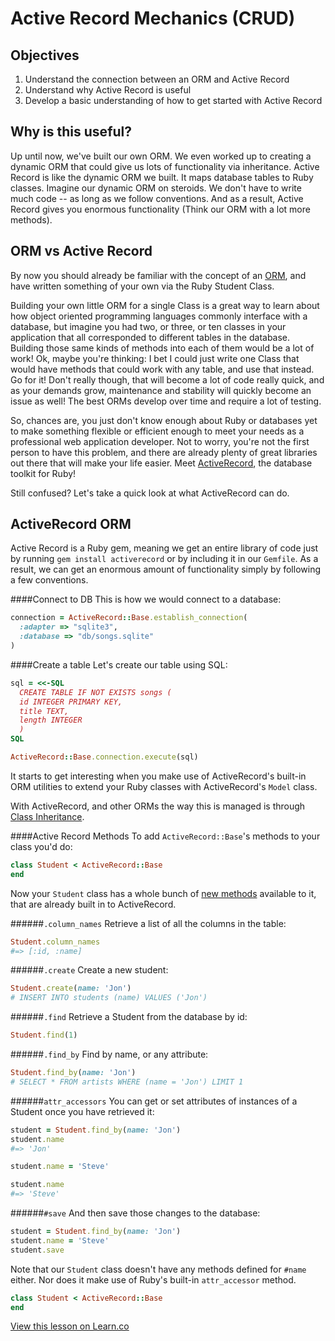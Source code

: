 # Active Record Mechanics (CRUD)

## Objectives
1. Understand the connection between an ORM and Active Record
2. Understand why Active Record is useful
3. Develop a basic understanding of how to get started with Active Record

## Why is this useful?
Up until now, we've built our own ORM. We even worked up to creating a dynamic ORM that could give us lots of functionality via inheritance. Active Record is like the dynamic ORM we built. It maps database tables to Ruby classes. Imagine our dynamic ORM on steroids. We don't have to write much code -- as long as we follow conventions. And as a result, Active Record gives you enormous functionality (Think our ORM with a lot more methods).

## ORM vs Active Record
By now you should already be familiar with the concept of an [ORM](http://en.wikipedia.org/wiki/Object-relational_mapping), and have written something of your own via the Ruby Student Class.

Building your own little ORM for a single Class is a great way to learn about how object oriented programming languages commonly interface with a database, but imagine you had two, or three, or ten classes in your application that all corresponded to different tables in the database. Building those same kinds of methods into each of them would be a lot of work! Ok, maybe you're thinking: I bet I could just write one Class that would have methods that could work with any table, and use that instead. Go for it! Don't really though, that will become a lot of code really quick, and as your demands grow, maintenance and stability will quickly become an issue as well! The best ORMs develop over time and require a lot of testing. 

So, chances are, you just don't know enough about Ruby or databases yet to make something flexible or efficient enough to meet your needs as a professional web application developer. Not to worry, you're not the first person to have this problem, and there are already plenty of great libraries out there that will make your life easier. Meet [ActiveRecord](http://guides.rubyonrails.org/active_record_basics.html), the database toolkit for Ruby!

Still confused? Let's take a quick look at what ActiveRecord can do.

## ActiveRecord ORM
Active Record is a Ruby gem, meaning we get an entire library of code just by running `gem install activerecord` or by including it in our `Gemfile`. As a result, we can get an enormous amount of functionality simply by following a few conventions. 

####Connect to DB
This is how we would connect to a database:

```ruby
connection = ActiveRecord::Base.establish_connection(
  :adapter => "sqlite3",
  :database => "db/songs.sqlite"
)


```
####Create a table
Let's create our table using SQL:

```ruby
sql = <<-SQL
  CREATE TABLE IF NOT EXISTS songs (
  id INTEGER PRIMARY KEY, 
  title TEXT, 
  length INTEGER
  )
SQL

ActiveRecord::Base.connection.execute(sql)
```

It starts to get interesting when you make use of ActiveRecord's built-in ORM utilities to extend your Ruby classes with ActiveRecord's `Model` class.

With ActiveRecord, and other ORMs the way this is managed is through [Class Inheritance](http://rubylearning.com/satishtalim/ruby_inheritance.html).


####Active Record Methods
To add `ActiveRecord::Base`'s methods to your class you'd do:

```ruby
class Student < ActiveRecord::Base
end
```

Now your `Student` class has a whole bunch of [new methods](http://guides.rubyonrails.org/active_record_basics.html#creating-active-record-models) available to it, that are already built in to ActiveRecord.

######`.column_names`
Retrieve a list of all the columns in the table:

```ruby
Student.column_names
#=> [:id, :name]
```

######`.create`
Create a new student:

```ruby
Student.create(name: 'Jon')
# INSERT INTO students (name) VALUES ('Jon')
```

######`.find`
Retrieve a Student from the database by id:

```ruby
Student.find(1)
```

######`.find_by`
Find by name, or any attribute:

```ruby
Student.find_by(name: 'Jon')
# SELECT * FROM artists WHERE (name = 'Jon') LIMIT 1
```

######`attr_accessors`
You can get or set attributes of instances of a Student once you have retrieved it:

```ruby
student = Student.find_by(name: 'Jon')
student.name
#=> 'Jon'

student.name = 'Steve'

student.name
#=> 'Steve'
```

######`#save`
And then save those changes to the database:

```ruby
student = Student.find_by(name: 'Jon')
student.name = 'Steve'
student.save
```

Note that our `Student` class doesn't have any methods defined for `#name` either. Nor does it make use of Ruby's built-in `attr_accessor` method. 

```ruby
class Student < ActiveRecord::Base
end
```
<a href='https://learn.co/lessons/active-record-mechanics-crud' data-visibility='hidden'>View this lesson on Learn.co</a>
